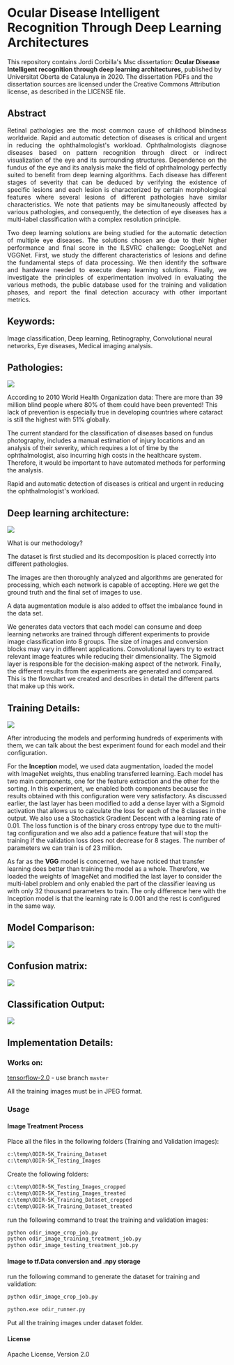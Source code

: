 # Ocular Disease Intelligent Recognition Through Deep Learning Architectures

This repository contains Jordi Corbilla's Msc dissertation: **Ocular Disease Intelligent recognition through deep learning architectures**, published by Universitat Oberta de Catalunya in 2020. The dissertation PDFs and the dissertation sources are licensed under the Creative Commons Attribution license, as described in the LICENSE file.

## Abstract
<div style="text-align: justify">Retinal pathologies are the most common cause of childhood blindness worldwide. Rapid and automatic detection of diseases is critical and urgent in reducing the ophthalmologist's workload. Ophthalmologists diagnose diseases based on pattern recognition through direct or indirect visualization of the eye and its surrounding structures. Dependence on the fundus of the eye and its analysis make the field of ophthalmology perfectly suited to benefit from deep learning algorithms. Each disease has different stages of severity that can be deduced by verifying the existence of specific lesions and each lesion is characterized by certain morphological features where several lesions of different pathologies have similar characteristics. We note that patients may be simultaneously affected by various pathologies, and consequently, the detection of eye diseases has a multi-label classification with a complex resolution principle.</div>
<p></p>
<div style="text-align: justify">Two deep learning solutions are being studied for the automatic detection of multiple eye diseases. The solutions chosen are due to their higher performance and final score in the ILSVRC challenge: GoogLeNet and VGGNet. First, we study the different characteristics of lesions and define the fundamental steps of data processing. We then identify the software and hardware needed to execute deep learning solutions. Finally, we investigate the principles of experimentation involved in evaluating the various methods, the public database used for the training and validation phases, and report the final detection accuracy with other important metrics.</div>

## Keywords:
Image classification, Deep learning, Retinography, Convolutional neural networks, Eye diseases, Medical imaging analysis.

## Pathologies:
![](https://github.com/JordiCorbilla/ocular-disease-intelligent-recognition-deep-learning/raw/master/images/pathologies.png)

According to 2010 World Health Organization data: There are more than 39 million blind people where 80% of them could have been prevented! This lack of prevention is especially true in developing countries where cataract is still the highest with 51% globally.

The current standard for the classification of diseases based on fundus photography, includes a manual estimation of injury locations  and an analysis of their severity, which requires a lot of time by the ophthalmologist, also incurring high costs in the healthcare system. Therefore, it would be important to have automated methods for performing the analysis.

Rapid and automatic detection of diseases is critical and urgent in reducing the ophthalmologist's workload.

## Deep learning architecture:
![](https://github.com/JordiCorbilla/ocular-disease-intelligent-recognition-deep-learning/raw/master/images/deeplearningdesign.png)

What is our methodology?

The dataset is first studied and its decomposition is placed correctly into different pathologies.

The images are then thoroughly analyzed and algorithms are generated for processing, which each network is capable of accepting. Here we get the ground truth and the final set of images to use.

A data augmentation module is also added to offset the imbalance found in the data set.

We generates data vectors that each model can consume and deep learning networks are trained through different experiments to provide image classification into 8 groups. The size of images and conversion blocks may vary in different applications. Convolutional layers try to extract relevant image features while reducing their dimensionality. The Sigmoid layer is responsible for the decision-making aspect of the network.
Finally, the different results from the experiments are generated and compared. This is the flowchart we created and describes in detail the different parts that make up this work.

## Training Details:
![](https://github.com/JordiCorbilla/ocular-disease-intelligent-recognition-deep-learning/raw/master/images/trainingdetails.png)

After introducing the models and performing hundreds of experiments with them, we can talk about the best experiment found for each model and their configuration.

For the **Inception** model, we used data augmentation, loaded the model with ImageNet weights, thus enabling transferred learning. Each model has two main components, one for the feature extraction and the other for the sorting. In this experiment, we enabled both components because the results obtained with this configuration were very satisfactory. As discussed earlier, the last layer has been modified to add a dense layer with a Sigmoid activation that allows us to calculate the loss for each of the 8 classes in the output. We also use a Stochastick Gradient Descent with a learning rate of 0.01. The loss function is of the binary cross entropy type due to the multi-tag configuration and we also add a patience feature that will stop the training if the validation loss does not decrease for 8 stages. The number of parameters we can train is of 23 million.

As far as the **VGG** model is concerned, we have noticed that transfer learning does better than training the model as a whole. Therefore, we loaded the weights of ImageNet and modified the last layer to consider the multi-label problem and only enabled the part of the classifier leaving us with only 32 thousand parameters to train. The only difference here with the Inception model is that the learning rate is 0.001 and the rest is configured in the same way.

## Model Comparison:
![](https://github.com/JordiCorbilla/ocular-disease-intelligent-recognition-deep-learning/raw/master/images/modelcomparison.png)

## Confusion matrix:
![](https://github.com/JordiCorbilla/ocular-disease-intelligent-recognition-deep-learning/raw/master/images/ConfusionMatrix.png)

## Classification Output:
![](https://github.com/JordiCorbilla/ocular-disease-intelligent-recognition-deep-learning/raw/master/images/classificationoutput.png)

## Implementation Details:

### Works on:
[tensorflow-2.0](https://github.com/tensorflow/tensorflow) - use branch `master`

All the training images must be in JPEG format.

### Usage

#### Image Treatment Process

Place all the files in the following folders (Training and Validation images):

```cmd
c:\temp\ODIR-5K_Training_Dataset
c:\temp\ODIR-5K_Testing_Images
```

Create the following folders:

```cmd
c:\temp\ODIR-5K_Testing_Images_cropped
c:\temp\ODIR-5K_Testing_Images_treated
c:\temp\ODIR-5K_Training_Dataset_cropped
c:\temp\ODIR-5K_Training_Dataset_treated
```

run the following command to treat the training and validation images:

```cmd
python odir_image_crop_job.py
python odir_image_training_treatment_job.py
python odir_image_testing_treatment_job.py
```

#### Image to tf.Data conversion and .npy storage

run the following command to generate the dataset for training and validation:

```cmd
python odir_image_crop_job.py
```

```cmd
python.exe odir_runner.py
```

Put all the training images under dataset folder.

#### License
Apache License, Version 2.0
